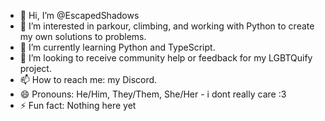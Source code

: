 - 👋 Hi, I’m @EscapedShadows
- 👀 I’m interested in parkour, climbing, and working with Python to create my own solutions to problems.
- 🌱 I’m currently learning Python and TypeScript.
- 💞️ I’m looking to receive community help or feedback for my LGBTQuify project.
- 📫 How to reach me: my Discord.
- 😄 Pronouns: He/Him, They/Them, She/Her - i dont really care :3
- ⚡ Fun fact: Nothing here yet